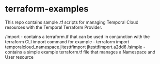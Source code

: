 # terraform-examples

This repo contains sample .tf scripts for managing Temporal Cloud resources with the Temporal Terraform Provider.

/import - contains a terraform.tf that can be used in conjunction with the terraform CLI import command 
   for example - terraform import temporalcloud_namespace.jltesttfimport jltesttfimport.a2dd6
/simple - contains a simple example terraform.tf file that manages a Namespace and User resource 
